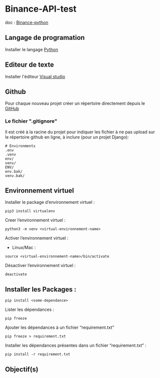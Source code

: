 # Binance-API-test

doc : [Binance-python](https://python-binance.readthedocs.io/en/latest/overview.html)

## Langage de programation
Installer le langage [Python](https://www.python.org/downloads/)
## Editeur de texte
Installer l'éditeur [Visual studio](https://code.visualstudio.com/) 
## Github
Pour chaque nouveau projet créer un répertoire directement depuis le [GitHub](https://github.com/)

### Le fichier ".gitignore"
Il est créé à la racine du projet pour indiquer les fichier à ne pas upload sur le répertoire github en ligne, à inclure (pour un projet Django):
```
# Environments
.env
.venv
env/
venv/
ENV/
env.bak/
venv.bak/
```
## Environnement virtuel
Installer le package d’environnement virtuel : 
```
pip3 install virtualenv
```
Creer l’environnement virtuel : 
```
python3 -m venv <virtual-environnement-name>
```
Activer l’environnement virtuel : 
- Linux/Mac :
```
source <virtual-environnement-name>/bin/activate
```
Désactiver l’environnement virtuel :
``` 
deactivate
```
## Installer les Packages : 
```
pip install <some-dependance>
```
Lister les dépendances : 
```
pip freeze
```
Ajouter les dépendances à un fichier “requirement.txt”
```
pip freeze > requirement.txt
```
Installer les dépendances présentes dans un fichier “requirement.txt” : 
```
pip install -r requirement.txt
```
## Objectif(s)